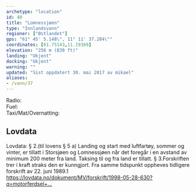 ```yaml
---
archetype: "location"
id: 40
title: "Lomnessjøen"
type: "Innlandsvann"
regioner: ["Østlandet"]
gps: "61° 45' 5.148\", 11° 11' 37.284\""
coordinates: [61.75143,11.19369]
elevation: "256 m (839 ft)"
landing: "Ukjent"
docking: "Ukjent"
warning: ""
updated: "Sist oppdatert 30. mai 2017 av mikael"
aliases:
- /vann/37
---
```


Radio:\
Fuel:\
Taxi/Mat/Overnatting:

## Lovdata

Lovdata: § 2.(til lovens § 5 a) Landing og start med luftfartøy, sommer og vinter, er tillatt i Storsjøen og Lomnessjøen når det foregår i en avstand av minimum 200 meter fra land. Taksing til og fra land er tillatt. § 3.Forskriften trer i kraft straks den er kunngjort. Fra samme tidspunkt oppheves tidligere forskrift av 22. juni 1989.1\
https://lovdata.no/dokument/MV/forskrift/1998-05-28-630?q=motorferdsel+…
